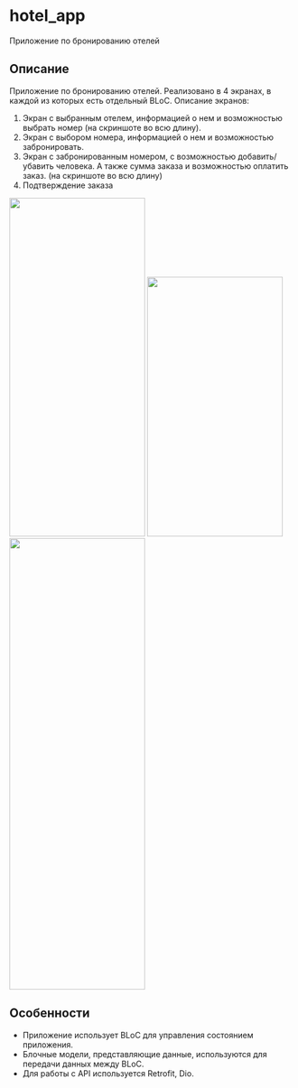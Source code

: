 # hotel_app

Приложение по бронированию отелей

## Описание

Приложение по бронированию отелей. 
Реализовано в 4 экранах, в каждой из которых есть отдельный BLoC.
Описание экранов: 
1. Экран с выбранным отелем, информацией о нем и возможностью выбрать номер (на скриншоте во всю длину).
2. Экран с выбором номера, информацией о нем и возможностью забронировать.
3. Экран с забронированным номером, с возможностью добавить/убавить человека.
   А также сумма заказа и возможностью оплатить заказ. (на скриншоте во всю длину)
4. Подтверждение заказа
   
<img src="https://github.com/Ducascas/hotel_repository/assets/100170314/bc33dcff-5c81-4b33-aa93-2e2b564209eb" width="240" height="600">
<img src="https://github.com/Ducascas/hotel_repository/assets/100170314/9cc15750-d963-4519-b99b-4c18e8917daf" width="240" height="460">
<img src="https://github.com/Ducascas/hotel_repository/assets/100170314/e4cc0775-4143-44bb-89ef-6ac7b470a857" width="240" height="800">

## Особенности

- Приложение использует BLoC для управления состоянием приложения.
- Блочные модели, представляющие данные, используются для передачи данных между BLoC.
- Для работы с API используется Retrofit, Dio.




